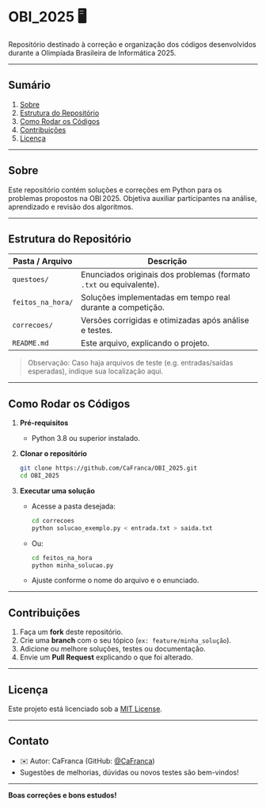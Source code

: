 # OBI_2025 🖥️

Repositório destinado à correção e organização dos códigos desenvolvidos durante a Olimpíada Brasileira de Informática 2025.

---

## Sumário

1. [Sobre](#sobre)  
2. [Estrutura do Repositório](#estrutura-do-repositório)  
3. [Como Rodar os Códigos](#como-rodar-os-códigos)  
4. [Contribuições](#contribuições)  
5. [Licença](#licença)

---

## Sobre

Este repositório contém soluções e correções em Python para os problemas propostos na OBI 2025. Objetiva auxiliar participantes na análise, aprendizado e revisão dos algoritmos.

---

## Estrutura do Repositório

| Pasta / Arquivo         | Descrição                                                                 |
|-------------------------|---------------------------------------------------------------------------|
| `questoes/`            | Enunciados originais dos problemas (formato `.txt` ou equivalente).       |
| `feitos_na_hora/`      | Soluções implementadas em tempo real durante a competição.               |
| `correcoes/`           | Versões corrigidas e otimizadas após análise e testes.                   |
| `README.md`            | Este arquivo, explicando o projeto.                                       |

> Observação: Caso haja arquivos de teste (e.g. entradas/saídas esperadas), indique sua localização aqui.

---

## Como Rodar os Códigos

1. **Pré-requisitos**  
   - Python 3.8 ou superior instalado.

2. **Clonar o repositório**  
   ```bash
   git clone https://github.com/CaFranca/OBI_2025.git
   cd OBI_2025
   ```

3. **Executar uma solução**  
   - Acesse a pasta desejada:
     ```bash
     cd correcoes
     python solucao_exemplo.py < entrada.txt > saida.txt
     ```
   - Ou:
     ```bash
     cd feitos_na_hora
     python minha_solucao.py
     ```
   - Ajuste conforme o nome do arquivo e o enunciado.

---

## Contribuições

1. Faça um **fork** deste repositório.  
2. Crie uma **branch** com o seu tópico (`ex: feature/minha_solução`).  
3. Adicione ou melhore soluções, testes ou documentação.  
4. Envie um **Pull Request** explicando o que foi alterado.

---

## Licença

Este projeto está licenciado sob a [MIT License](LICENSE).

---

## Contato

- ✉️ Autor: CaFranca (GitHub: [@CaFranca](https://github.com/CaFranca))  
- Sugestões de melhorias, dúvidas ou novos testes são bem-vindos!

---

**Boas correções e bons estudos!**
